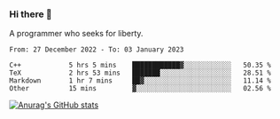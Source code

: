 ### Hi there 👋

<!--
**shejialuo/shejialuo** is a ✨ _special_ ✨ repository because its `README.md` (this file) appears on your GitHub profile.

Here are some ideas to get you started:

- 🔭 I’m currently working on ...
- 🌱 I’m currently learning ...
- 👯 I’m looking to collaborate on ...
- 🤔 I’m looking for help with ...
- 💬 Ask me about ...
- 📫 How to reach me: ...
- 😄 Pronouns: ...
- ⚡ Fun fact: ...
-->

A programmer who seeks for liberty.

<!--START_SECTION:waka-->

```text
From: 27 December 2022 - To: 03 January 2023

C++            5 hrs 5 mins    ████████████▓░░░░░░░░░░░░   50.35 %
TeX            2 hrs 53 mins   ███████░░░░░░░░░░░░░░░░░░   28.51 %
Markdown       1 hr 7 mins     ██▓░░░░░░░░░░░░░░░░░░░░░░   11.14 %
Other          15 mins         ▓░░░░░░░░░░░░░░░░░░░░░░░░   02.56 %
```

<!--END_SECTION:waka-->

[![Anurag's GitHub stats](https://github-readme-stats.vercel.app/api?username=shejialuo&show_icons=true&theme=dracula)](https://github.com/anuraghazra/github-readme-stats)

